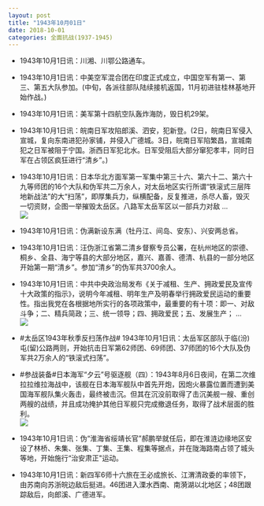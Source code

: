 ```yaml
---
layout: post
title: "1943年10月01日"
date: 2018-10-01
categories: 全面抗战(1937-1945)
---
```


<meta name="referrer" content="no-referrer" />

- 1943年10月1日讯：川湘、川鄂公路通车。 

- 1943年10月1日讯：中美空军混合团在印度正式成立，中国空军有第一、第三、第五大队参加。(中旬，各派往部队陆续接机返国，11月初进驻桂林基地开始作战。) 

- 1943年10月1日讯：美军第十四航空队轰炸海防，毁日机29架。 

- 1943年10月1日讯：皖南日军攻陷郎溪、泗安，犯新登。(2日，皖南日军侵入宣城，复向东南进犯孙家铺，并侵入广德城。3日，皖南日军陷繁昌，宣城南犯之日军被阻于宁国。浙西日军犯北水。日军受阻后大部分窜犯孝丰，同时日军在占领区疯狂进行“清乡”。) 

- 1943年10月1日讯：日本华北方面军第一军集中第三十六、第六十二、第六十九等师团的16个大队和伪军共二万余人，对太岳地区实行所谓“铁滚式三层阵地新战法”的大“扫荡”，即厚集兵力，纵横配备，反复推进，杀尽人畜，毁灭一切资财，企图一举摧毁太岳区。八路军太岳军区以一部兵力对敌 ... <br/><img src="https://wx1.sinaimg.cn/large/aca367d8ly1fvsvmumf8tj20c80ayjrh.jpg" />

- 1943年10月1日讯：伪满新设东满（牡丹江、间岛、安东）、兴安两总省。 

- 1943年10月1日讯：汪伪浙江省第二清乡督察专员公署，在杭州地区的崇德、桐乡、全县、海宁等县的大部分地区，嘉兴、嘉善、德清、杭县的一部分地区开始第一期“清乡”。参加“清乡”的伪军共3700余人。 

- 1943年10月1日讯：中共中央政治局发布《关于减租、生产、拥政爱民及宣传十大政策的指示》，说明今年减租、明年生产及明春举行拥政爱民运动的重要性。指出我党在各根据地所实行的各项政策中，最重要的有十项：即一、对敌斗争；二、精兵简政；三、统一领导；四、拥政爱民；五、发展生产； ... <br/><img src="https://wx1.sinaimg.cn/large/aca367d8ly1fvsl86guhyj20c80ay0st.jpg" />

- #太岳区1943年秋季反扫荡作战# 1943年10月1日讯：太岳军区部队于临(汾)屯(留)公路两则，开始抗击日军第62师团、69师团、37师团的16个大队及伪军共2万余人的“铁滚式扫荡”。 

- #参战装备#日本海军“夕云”号驱逐舰（四）：1943年8月6日夜间，在第二次维拉拉维拉海战中，该舰在日本海军舰队中首先开炮，因炮火暴露位置而遭到美国海军舰队集火轰击，最终被击沉。但其在沉没前取得了击沉美舰一艘、重创两艘的战绩，并且成功掩护其他日军舰只完成撤退任务，取得了战术层面的胜利。 <br/><img src="https://wx4.sinaimg.cn/large/aca367d8ly1fvshrckk0gj20hs0r20yy.jpg" />

- 1943年10月1日讯：伪“淮海省绥靖长官”郝鹏举就任后，即在淮涟边缘地区安设了林桥、朱集、张集、丁集、王集、程集等据点，并在陇海路南占领了城头等地，开始施行“治安肃正"运动。 

- 1943年10月1日讯：新四军6师十六旅在王必成旅长、江渭清政委的率领下，由苏南向苏浙皖边敌后挺进。46团进入溧水西南、南漪湖以北地区；48团跟踪敌后，向郎溪、广德进军。 

